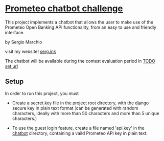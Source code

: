 # [Prometeo chatbot challenge](https://joinignitecommunity.com/desafio-chatbot/)

This project implements a chatbot that allows the user to make use of the Prometeo Open Banking API functionality, from an easy to use and friendly interface.

by Sergio Marchio

visit my website! [serg.ink](https://serg.ink)


The chatbot will be available during the contest evaluation period in [TODO set url](https://)


## Setup

In order to run this project, you must

 - Create a secret.key file in the project root directory, with the django secure key in plain text format (can be generated with random characters, ideally with more than 50 characters and more than 5 unique characters.)

 - To use the guest login feature, create a file named 'api.key' in the [chatbot](chatbot) directory, containing a vaild Prometeo API key in plain text.

